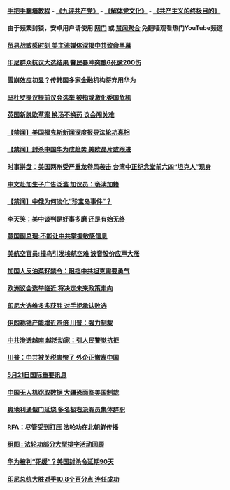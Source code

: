 #### [手把手翻墙教程](https://github.com/gfw-breaker/guides/wiki) -  [《九评共产党》](https://github.com/gfw-breaker/9ping.md?t=05220637) - [《解体党文化》](https://github.com/gfw-breaker/jtdwh.md?t=05220637) - [《共产主义的终极目的》](https://github.com/gfw-breaker/gczydzjmd.md?t=05220637)

#### 由于频繁封锁，安卓用户请使用 [网门](https://github.com/gfw-breaker/bn-android/blob/master/ogate.md?t=05220637) 或 [禁闻聚合](https://github.com/gfw-breaker/bn-android) 免翻墙观看热门YouTube频道 

#### [贸易战敏感时刻 美主流媒体深揭中共致命黑幕](../pages/prog202/a102583801.md?t=05220637) 

#### [印尼群众抗议大选结果 警民暴冲突酿6死逾200伤](../pages/prog202/a102583772.md?t=05220637) 


#### [雪崩效应初显？传韩国多家金融机构将弃用华为](../pages/prog202/a102583585.md?t=05220637) 

#### [马杜罗提议提前议会选举 被指或激化委国危机](../pages/prog202/a102583542.md?t=05220637) 


#### [英国新脱欧草案 换汤不换药 议会闯关难](../pages/prog202/a102583619.md?t=05220637) 

#### [【禁闻】美国福克斯新闻深度报导法轮功真相](../pages/prog202/a102583607.md?t=05220637) 

#### [【禁闻】封杀中国华为成趋势 美欧晶片或跟进](../pages/prog202/a102583579.md?t=05220637) 

#### [时事拼盘：美国两州受严重龙卷风袭击 台湾中正纪念堂前六四“坦克人”现身](../pages/prog202/a102583552.md?t=05220637) 

#### [中文赴加生子广告泛滥  加议员：亵渎加籍](../pages/prog202/a102583551.md?t=05220637) 

#### [【禁闻】中俄为何淡化“珍宝岛事件”？](../pages/prog202/a102583503.md?t=05220637) 

#### [李天笑：美中谈判是好事多磨 还是有始无终 ](../pages/prog202/a102583477.md?t=05220637) 

#### [意国副总理:不能让中共掌握敏感信息](../pages/prog202/a102583489.md?t=05220637) 

#### [美航空官员:撞鸟引发埃航空难 波音股价应声大涨](../pages/prog202/a102583473.md?t=05220637) 


#### [加国人反油菜籽禁令：阻挡中共坦克需要勇气](../pages/prog202/a102583400.md?t=05220637) 

#### [欧洲议会选举临近 将决定未来政策走向](../pages/prog202/a102583411.md?t=05220637) 

#### [印尼大选维多多获胜 对手拒承认败选](../pages/prog202/a102583397.md?t=05220637) 

#### [伊朗称铀产能增近四倍 川普：强力制裁](../pages/prog202/a102583369.md?t=05220637) 

#### [中共渗透越南 越活动家：引人民警觉抗拒](../pages/prog202/a102583326.md?t=05220637) 


#### [川普：中共被关税害惨了 外企正撤离中国](../pages/prog202/a102583153.md?t=05220637) 

#### [5月21日国际重要讯息](../pages/prog202/a102583148.md?t=05220637) 

#### [中国无人机窃取数据 大疆恐面临美国制裁](../pages/prog202/a102583128.md?t=05220637) 

#### [奥地利通俄门延烧 多名极右派阁员集体辞职](../pages/prog202/a102583105.md?t=05220637) 

#### [RFA：尽管受到打压 法轮功在北朝鲜传播](../pages/prog202/a102583087.md?t=05220637) 

#### [组图 : 法轮功部分大型排字活动回顾](../pages/prog202/a102582997.md?t=05220637) 

#### [华为被判“死缓”？美国封杀令延期90天](../pages/prog202/a102583040.md?t=05220637) 

#### [印尼总统大胜对手10.8个百分点 连任成功](../pages/prog202/a102582911.md?t=05220637) 

